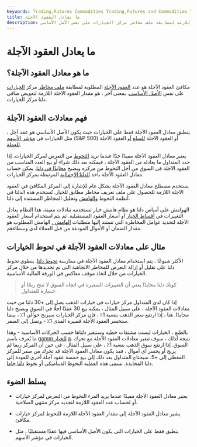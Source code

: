 ```yaml
---
keywords: Trading,Futures Commodities Trading,Futures and Commodities Trading
title: ما يعادل العقود الآجلة
description: مكافئ العقود الآجلة هو عدد العقود الآجلة اللازمة لمطابقة ملف مخاطر مركز الخيارات على نفس الأصل الأساسي.
---
```


# ما يعادل العقود الآجلة
## ما هو معادل العقود الآجلة؟

مكافئ العقود الآجلة هو عدد [العقود الآجلة](/futurescontract) المطلوبة لمطابقة [ملف مخاطر](/risk-profile) مركز [الخيارات](/option) على نفس [الأصل الأساسي](/underlying-asset). بمعنى آخر ، هو مقدار العقود الآجلة اللازمة لتعويض صافي دلتا مركز الخيارات.

## فهم معادلات العقود الآجلة

ينطبق معادل العقود الآجلة فقط على الخيارات حيث يكون الأصل الأساسي هو عقد آجل ، مثل الخيارات في [مؤشر الأسهم](/marketindex) (S&P 500) أو العقود الآجلة [للسلع](/commodity) [أو](/commodity) العقود الآجلة [للعملة](/currency).

يعتبر معادل العقود الآجلة مفيدًا جدًا عندما تريد [التحوط](/hedge) من التعرض لمركز الخيارات. إذا حدد المتداول ما يعادله من العقود الآجلة ، فيمكنه بعد ذلك شراء أو بيع العدد المناسب من العقود الآجلة في السوق من أجل التحوط من مركزه ويصبح [محايدًا في دلتا](/deltaneutral). يمكن حساب معادل العقود الآجلة بأخذ [الدلتا الإجمالية](/delta) المرتبطة بمركز الخيارات.

يستخدم مصطلح معادل العقود الآجلة بشكل عام للإشارة إلى المركز المكافئ في العقود الآجلة اللازمة للحصول على ملف تعريف مخاطر مطابق للخيار. تُستخدم هذه الدلتا في أنظمة التحوط [والهامش](/option-margin) وتحليل المخاطر المستندة إلى دلتا.

الهوامش على أساس دلتا هو نظام هامش خيار تستخدمه تبادلات معينة. هذا النظام يعادل التغييرات في [أقساط الخيار](/option-premium) أو أسعار العقود المستقبلية. ثم يتم استخدام أسعار العقود الآجلة لتحديد عوامل المخاطرة التي تستند إليها متطلبات [الهامش .](/margin) الهامش المطلوب هو مقدار الضمان أو الأموال المودعة من قبل العملاء لدى وسطاءهم.

## مثال على معادلات العقود الآجلة في تحوط الخيارات

الأكثر شيوعًا ، يتم استخدام معادل العقود الآجلة في ممارسة [تحوط دلتا](/deltahedging). ينطوي تحوط دلتا على تقليل أو إزالة التعرض للمخاطر الاتجاهية التي تم تحديدها من خلال مركز الخيارات من خلال اتخاذ موقف معاكس في الورقة المالية الأساسية.

> كونك دلتا محايدًا يعني أن التغييرات الصغيرة في اتجاه السوق لا تنتج ربحًا أو خسارة للمتداول.

>

إذا كان لدى المتداول مركز خيارات في خيارات الذهب يصل إلى +30 دلتا من حيث معادلات العقود الآجلة ، على سبيل المثال ، يمكنه بيع 30 عقدًا آجلًا في السوق ويصبح دلتا محايدًا. هنا ، إذا ارتفع سعر الذهب بنسبة 1٪ ، فإن مركز الخيارات سيربح حوالي 1٪ ، بينما ستخسر العقود الآجلة قصيرة المدى 1٪ - وتصل إلى الصفر.

بالطبع ، الخيارات ليست مشتقات خطية وستتغير دلتاها حسب الحركات الأساسية - وهذا ما يُعرف باسم [gamm للخيار](/gamma) [a](/gamma). نتيجة لذلك ، سوف تتغير معادلات العقود الآجلة مع تحرك السوق. إذا ارتفع سوق الذهب بنسبة 1٪ ، على سبيل المثال ، في حين أن المركز ربما لم يربح أو يخسر أي أموال ، فقد يكون معادل العقود الآجلة قد تحرك من صفر للمركز المغطى إلى +5. سيحتاج المتداول بعد ذلك إلى بيع خمسة عقود آجلة أخرى للعودة إلى دلتا المحايدة. تسمى هذه العملية التحوط الديناميكي أو تحوط [دلتا جاما](/deltagamma-hedging).

## يسلط الضوء

- يعتبر معادل العقود الآجلة مفيدًا عندما يريد المرء التحوط من التعرض لمركز خيارات أو لحساب عدد العقود اللازمة لتجديد مركز منتهي الصلاحية.

- يشير معادل العقود الآجلة إلى مقدار العقود الآجلة اللازمة للتحوط لمركز خيارات مكافئ.

- ينطبق فقط على الخيارات التي يكون الأصل الأساسي فيها عقدًا مستقبليًا ، مثل الخيارات في مؤشر الأسهم.

